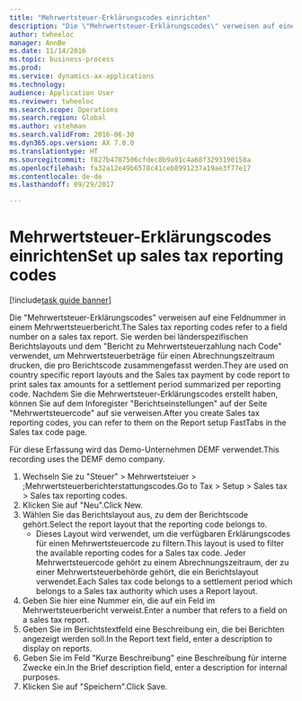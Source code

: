 ```yaml
--- 
title: "Mehrwertsteuer-Erklärungscodes einrichten"
description: "Die \"Mehrwertsteuer-Erklärungscodes\" verweisen auf eine Feldnummer in einem Mehrwertsteuerbericht."
author: twheeloc
manager: AnnBe
ms.date: 11/14/2016
ms.topic: business-process
ms.prod: 
ms.service: dynamics-ax-applications
ms.technology: 
audience: Application User
ms.reviewer: twheeloc
ms.search.scope: Operations
ms.search.region: Global
ms.author: vstehman
ms.search.validFrom: 2016-06-30
ms.dyn365.ops.version: AX 7.0.0
ms.translationtype: HT
ms.sourcegitcommit: f827b4787506cfdec8b9a91c4a68f3293190158a
ms.openlocfilehash: fa32a12e49b6578c41ceb8991237a19ae3f77e17
ms.contentlocale: de-de
ms.lasthandoff: 09/29/2017

---
```

# <a name="set-up-sales-tax-reporting-codes"></a><span data-ttu-id="1c518-103">Mehrwertsteuer-Erklärungscodes einrichten</span><span class="sxs-lookup"><span data-stu-id="1c518-103">Set up sales tax reporting codes</span></span>

[!include[task guide banner](../../includes/task-guide-banner.md)]

<span data-ttu-id="1c518-104">Die "Mehrwertsteuer-Erklärungscodes" verweisen auf eine Feldnummer in einem Mehrwertsteuerbericht.</span><span class="sxs-lookup"><span data-stu-id="1c518-104">The Sales tax reporting codes refer to a field number on a sales tax report.</span></span> <span data-ttu-id="1c518-105">Sie werden bei länderspezifischen Berichtslayouts und dem "Bericht zu Mehrwertsteuerzahlung nach Code" verwendet, um Mehrwertsteuerbeträge für einen Abrechnungszeitraum drucken, die pro Berichtscode zusammengefasst werden.</span><span class="sxs-lookup"><span data-stu-id="1c518-105">They are used on country specific report layouts and the Sales tax payment by code report to print sales tax amounts for a settlement period summarized per reporting code.</span></span> <span data-ttu-id="1c518-106">Nachdem Sie die Mehrwertsteuer-Erklärungscodes erstellt haben, können Sie auf dem Inforegister "Berichtseinstellungen" auf der Seite "Mehrwertsteuercode" auf sie verweisen.</span><span class="sxs-lookup"><span data-stu-id="1c518-106">After you create Sales tax reporting codes, you can refer to them on the Report setup FastTabs in the Sales tax code page.</span></span> 

<span data-ttu-id="1c518-107">Für diese Erfassung wird das Demo-Unternehmen DEMF verwendet.</span><span class="sxs-lookup"><span data-stu-id="1c518-107">This recording uses the DEMF demo company.</span></span>



1. <span data-ttu-id="1c518-108">Wechseln Sie zu "Steuer" > Mehrwertsteiuer > ;Mehrwertsteuerberichterstattungscodes.</span><span class="sxs-lookup"><span data-stu-id="1c518-108">Go to Tax > Setup > Sales tax > Sales tax reporting codes.</span></span>
2. <span data-ttu-id="1c518-109">Klicken Sie auf "Neu".</span><span class="sxs-lookup"><span data-stu-id="1c518-109">Click New.</span></span>
3. <span data-ttu-id="1c518-110">Wählen Sie das Berichtslayout aus, zu dem der Berichtscode gehört.</span><span class="sxs-lookup"><span data-stu-id="1c518-110">Select the report layout that the reporting code belongs to.</span></span>
    * <span data-ttu-id="1c518-111">Dieses Layout wird verwendet, um die verfügbaren Erklärungscodes für einen Mehrwertsteuercode zu filtern.</span><span class="sxs-lookup"><span data-stu-id="1c518-111">This layout is used to filter the available reporting codes for a Sales tax code.</span></span> <span data-ttu-id="1c518-112">Jeder Mehrwertsteuercode gehört zu einem Abrechnungszeitraum, der zu einer Mehrwertsteuerbehörde gehört, die ein Berichtslayout verwendet.</span><span class="sxs-lookup"><span data-stu-id="1c518-112">Each Sales tax code belongs to a settlement period which belongs to a Sales tax authority which uses a Report layout.</span></span>  
4. <span data-ttu-id="1c518-113">Geben Sie hier eine Nummer ein, die auf ein Feld im Mehrwertsteuerbericht verweist.</span><span class="sxs-lookup"><span data-stu-id="1c518-113">Enter a number that refers to a field on a sales tax report.</span></span>
5. <span data-ttu-id="1c518-114">Geben Sie im Berichtstextfeld eine Beschreibung ein, die bei Berichten angezeigt werden soll.</span><span class="sxs-lookup"><span data-stu-id="1c518-114">In the Report text field, enter a description to display on reports.</span></span>
6. <span data-ttu-id="1c518-115">Geben Sie im Feld "Kurze Beschreibung" eine Beschreibung für interne Zwecke ein.</span><span class="sxs-lookup"><span data-stu-id="1c518-115">In the Brief description field, enter a description for internal purposes.</span></span>
7. <span data-ttu-id="1c518-116">Klicken Sie auf "Speichern".</span><span class="sxs-lookup"><span data-stu-id="1c518-116">Click Save.</span></span>


